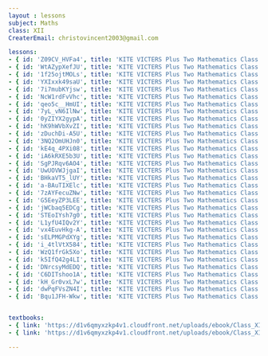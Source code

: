 ```yaml
--- 
layout : lessons 
subject: Maths
class: XII
CreaterEmail: christovincent2003@gmail.com

lessons:
- { id: 'Z09CV_HVFa4', title: 'KITE VICTERS Plus Two Mathematics Class 01(First Bell-ഫസ്റ്റ് ബെല്‍)' }
- { id: 'WtAZypXefJU', title: 'KITE VICTERS Plus Two Mathematics Class 02(First Bell-ഫസ്റ്റ് ബെല്‍)' }
- { id: '1f25ojtMOLs', title: 'KITE VICTERS Plus Two Mathematics Class 03(First Bell-ഫസ്റ്റ് ബെല്‍)' }
- { id: 'YXIxxk49saU', title: 'KITE VICTERS Plus Two Mathematics Class 04(First Bell-ഫസ്റ്റ് ബെല്‍)' }
- { id: '7i7mubKYjsw', title: 'KITE VICTERS Plus Two Mathematics Class 05(First Bell-ഫസ്റ്റ് ബെല്‍)' }
- { id: 'NcW1rdFvVhc', title: 'KITE VICTERS Plus Two Mathematics Class 06(First Bell-ഫസ്റ്റ് ബെല്‍)' }
- { id: 'qeo5c__HmUI', title: 'KITE VICTERS Plus Two Mathematics Class 07(First Bell-ഫസ്റ്റ് ബെല്‍)' }
- { id: '7yL_vN6IlNw', title: 'KITE VICTERS Plus Two Mathematics Class 08(First Bell-ഫസ്റ്റ് ബെല്‍)' }
- { id: '0yZIYX2gypA', title: 'KITE VICTERS Plus Two Mathematics Class 09(First Bell-ഫസ്റ്റ് ബെല്‍)' }
- { id: 'hK9hWVbXvZI', title: 'KITE VICTERS Plus Two Mathematics Class 10(First Bell-ഫസ്റ്റ് ബെല്‍)' }
- { id: 'zDuchDi-A5U', title: 'KITE VICTERS Plus Two Mathematics Class 11(First Bell-ഫസ്റ്റ് ബെല്‍)' }
- { id: '3NQ2OmUHJn0', title: 'KITE VICTERS Plus Two Mathematics Class 12(First Bell-ഫസ്റ്റ് ബെല്‍)' }
- { id: 'kE4q_4PXi08', title: 'KITE VICTERS Plus Two Mathematics Class 13(First Bell-ഫസ്റ്റ് ബെല്‍)' }
- { id: 'iA6kRXE5b3U', title: 'KITE VICTERS Plus Two Mathematics Class 14(First Bell-ഫസ്റ്റ് ബെല്‍)' }
- { id: 'SgPJRqv6AO4', title: 'KITE VICTERS Plus Two Mathematics Class 15(First Bell-ഫസ്റ്റ് ബെല്‍)' }
- { id: 'UwUOVWJjgaI', title: 'KITE VICTERS Plus Two Mathematics Class 16(First Bell-ഫസ്റ്റ് ബെല്‍)' }
- { id: 'BHkaVT5_lUY', title: 'KITE VICTERS Plus Two Mathematics Class 17(First Bell-ഫസ്റ്റ് ബെല്‍)' }
- { id: 'a-BAuTIXElc', title: 'KITE VICTERS Plus Two Mathematics Class 18(First Bell-ഫസ്റ്റ് ബെല്‍)' }
- { id: '7zAYFecuZNw', title: 'KITE VICTERS Plus Two Mathematics Class 19(First Bell-ഫസ്റ്റ് ബെല്‍)' }
- { id: 'G5EeyZP3LEE', title: 'KITE VICTERS Plus Two Mathematics Class 20(First Bell-ഫസ്റ്റ് ബെല്‍)' }
- { id: 'jWCbaq5EDCg', title: 'KITE VICTERS Plus Two Mathematics Class 21(First Bell-ഫസ്റ്റ് ബെല്‍)' }
- { id: 'STEoIYsh7g0', title: 'KITE VICTERS Plus Two Mathematics Class 22(First Bell-ഫസ്റ്റ് ബെല്‍)' }
- { id: 'L1yfU4IQv2Y', title: 'KITE VICTERS Plus Two Mathematics Class 23(First Bell-ഫസ്റ്റ് ബെല്‍)' }
- { id: 'vx4EuvHkg-A', title: 'KITE VICTERS Plus Two Mathematics Class 24(First Bell-ഫസ്റ്റ് ബെല്‍)' }
- { id: 'sELPMGPdXYg', title: 'KITE VICTERS Plus Two Mathematics Class 25(First Bell-ഫസ്റ്റ് ബെല്‍)' }
- { id: 'i_4tlVtX584', title: 'KITE VICTERS Plus Two Mathematics Class 26(First Bell-ഫസ്റ്റ് ബെല്‍)' }
- { id: 'WzQ1frGk5Xo', title: 'KITE VICTERS Plus Two Mathematics Class 27(First Bell-ഫസ്റ്റ് ബെല്‍)' }
- { id: 'k5IfQ42g4LI', title: 'KITE VICTERS Plus Two Mathematics Class 28(First Bell-ഫസ്റ്റ് ബെല്‍)' }
- { id: 'DNrcsyMdEDQ', title: 'KITE VICTERS Plus Two Mathematics Class 29(First Bell-ഫസ്റ്റ് ബെല്‍)' }
- { id: 'C6DITshoo1A', title: 'KITE VICTERS Plus Two Mathematics Class 30(First Bell-ഫസ്റ്റ് ബെല്‍)' }
- { id: 'kH_Gr0vxL7w', title: 'KITE VICTERS Plus Two Mathematics Class 31(First Bell-ഫസ്റ്റ് ബെല്‍)' }
- { id: 'dwPqFVsZN4I', title: 'KITE VICTERS Plus Two Mathematics Class 32(First Bell-ഫസ്റ്റ് ബെല്‍)' }
- { id: 'Bqu1JFH-Wkw', title: 'KITE VICTERS Plus Two Mathematics Class 33(First Bell-ഫസ്റ്റ് ബെല്‍)' }


textbooks:
- { link: 'https://d1v6qmyxzkp4v1.cloudfront.net/uploads/ebook/Class_XII/Mathematics/Mathematics_2.pdf', title: 'Maths Part -2' , medium: 'English' }
- { link: 'https://d1v6qmyxzkp4v1.cloudfront.net/uploads/ebook/Class_XII/Mathematics/Mathematics.pdf', title: 'Maths Part -1' , medium: 'English' }

---
```

